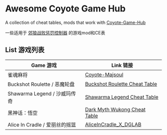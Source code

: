 # Awesome Coyote Game Hub

A collection of cheat tables, mods that work with [Coyote-Game-Hub](https://github.com/hyperzlib/DG-Lab-Coyote-Game-Hub)

一些适用于 [郊狼战败惩罚控制器](https://github.com/hyperzlib/DG-Lab-Coyote-Game-Hub) 的游戏mod和CE表

## List 游戏列表

| Game 游戏 | Link 链接 |
| --- | --- |
| 雀魂麻将 | [Coyote-Majsoul](https://github.com/hyperzlib/Coyote-Majsoul) |
| Buckshot Roulette / 恶魔轮盘 | [Buckshot Roulette Cheat Table](Cheat%20Engine/Buckshot%20Roulette) |
| Shawarma Legend / 沙威玛传奇 | [Shawarma Legend Cheat Table](Cheat%20Engine/Shawarma%20Legend) |
| 黑神话：悟空 | [Dark Myth Wukong Cheat Table](Cheat%20Engine/Dark%20Myth%20Wukong) |
| Alice In Cradle / 爱丽丝的摇篮 | [AliceInCradle_X_DGLAB](https://github.com/sllying/AliceInCradle_X_DGLAB) |
